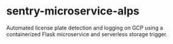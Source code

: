 # sentry-microservice-alps
Automated license plate detection and logging on GCP using a containerized Flask microservice and serverless storage trigger.
